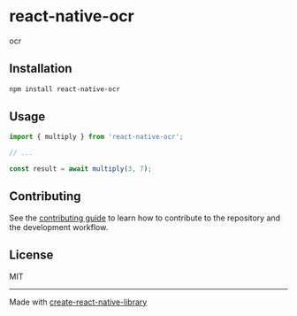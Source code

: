 # react-native-ocr

ocr

## Installation

```sh
npm install react-native-ocr
```

## Usage

```js
import { multiply } from 'react-native-ocr';

// ...

const result = await multiply(3, 7);
```

## Contributing

See the [contributing guide](CONTRIBUTING.md) to learn how to contribute to the repository and the development workflow.

## License

MIT

---

Made with [create-react-native-library](https://github.com/callstack/react-native-builder-bob)
